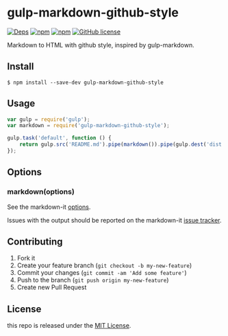 # gulp-markdown-github-style

[![Deps](https://david-dm.org/modood/gulp-markdown-github-style.svg)](https://david-dm.org/modood/gulp-markdown-github-style)
[![npm](https://img.shields.io/npm/v/gulp-markdown-github-style.svg)](https://www.npmjs.com/package/gulp-markdown-github-style)
[![npm](https://img.shields.io/npm/dt/gulp-markdown-github-style.svg)](https://www.npmjs.com/package/gulp-markdown-github-style)
[![GitHub license](https://img.shields.io/badge/license-MIT-blue.svg)](https://raw.githubusercontent.com/modood/gulp-markdown-github-style/master/LICENSE)

Markdown to HTML with github style, inspired by gulp-markdown.

## Install

```
$ npm install --save-dev gulp-markdown-github-style
```

## Usage

```js
var gulp = require('gulp');
var markdown = require('gulp-markdown-github-style');

gulp.task('default', function () {
    return gulp.src('README.md').pipe(markdown()).pipe(gulp.dest('dist'));
});
```

## Options

### markdown(options)

See the markdown-it [options](https://github.com/markdown-it/markdown-it#init-with-presets-and-options).

Issues with the output should be reported on the markdown-it [issue tracker](https://github.com/markdown-it/markdown-it/issues).

## Contributing

1. Fork it
2. Create your feature branch (`git checkout -b my-new-feature`)
3. Commit your changes (`git commit -am 'Add some feature'`)
4. Push to the branch (`git push origin my-new-feature`)
5. Create new Pull Request

## License

this repo is released under the [MIT License](http://www.opensource.org/licenses/MIT).
